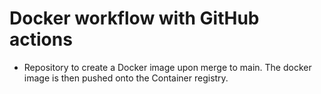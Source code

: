 # Docker workflow with GitHub actions

* Repository to create a Docker image upon merge to main. The docker image is then pushed onto the Container registry.
